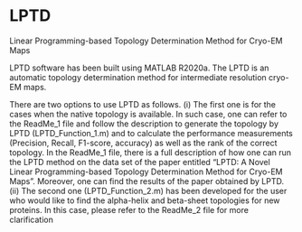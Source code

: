 # LPTD
Linear Programming-based Topology Determination Method for Cryo-EM Maps


LPTD software has been built using MATLAB R2020a. The LPTD is an automatic topology determination method for intermediate resolution cryo-EM maps. 

There are two options to use LPTD as follows. (i) The first one is for the cases when the native topology is available. In such case, one can refer to the ReadMe_1 file and follow the description to generate the topology by LPTD (LPTD_Function_1.m) and to calculate the performance measurements (Precision, Recall, F1-score, accuracy) as well as the rank of the correct topology. In the ReadMe_1 file, there is a full description of how one can run the LPTD method on the data set of the paper entitled “LPTD: A Novel Linear Programming-based Topology Determination Method for Cryo-EM Maps”. Moreover, one can find the results of the paper obtained by LPTD. (ii) The second one (LPTD_Function_2.m) has been developed for the user who would like to find the alpha-helix and beta-sheet topologies for new proteins. In this case, please refer to the ReadMe_2 file for more clarification


